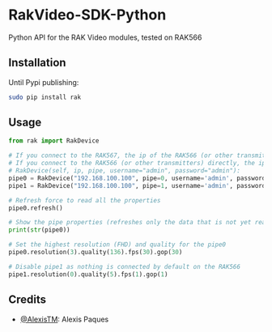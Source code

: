 # RakVideo-SDK-Python
Python API for the RAK Video modules, tested on RAK566

## Installation

Until Pypi publishing:

```bash
sudo pip install rak
```

## Usage

```python
from rak import RakDevice

# If you connect to the RAK567, the ip of the RAK566 (or other transmitters) is 192.168.100.100
# If you connect to the RAK566 (or other transmitters) directly, the ip will be 192.168.100.1
# RakDevice(self, ip, pipe, username="admin", password="admin"):
pipe0 = RakDevice("192.168.100.100", pipe=0, username='admin', password='admin')
pipe1 = RakDevice("192.168.100.100", pipe=1, username='admin', password='admin')

# Refresh force to read all the properties
pipe0.refresh()

# Show the pipe properties (refreshes only the data that is not yet read)
print(str(pipe0))

# Set the highest resolution (FHD) and quality for the pipe0
pipe0.resolution(3).quality(136).fps(30).gop(30)

# Disable pipe1 as nothing is connected by default on the RAK566
pipe1.resolution(0).quality(5).fps(1).gop(1)
```

## Credits

- [@AlexisTM](http://github.com/AlexisTM): Alexis Paques
